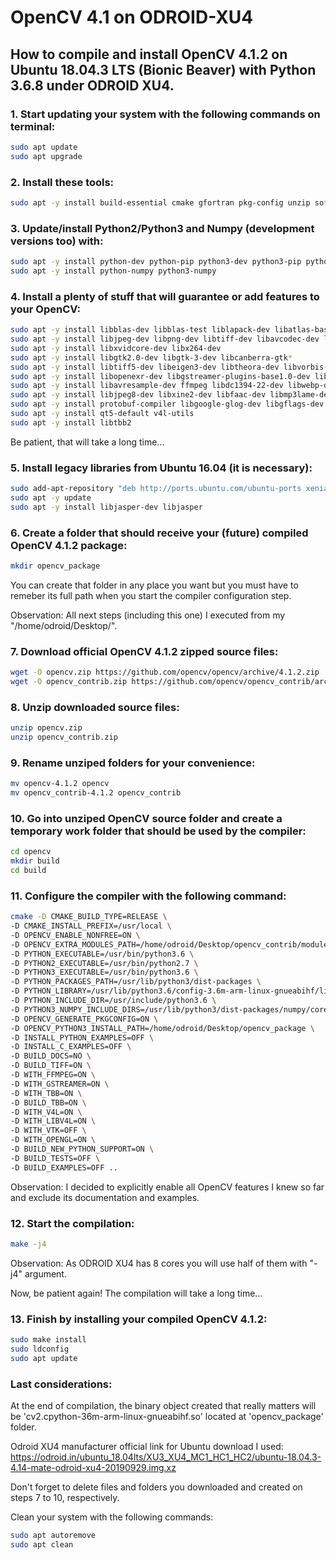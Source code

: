 # OpenCV 4.1 on ODROID-XU4
## How to compile and install OpenCV 4.1.2 on Ubuntu 18.04.3 LTS (Bionic Beaver) with Python 3.6.8 under ODROID XU4.

### 1. Start updating your system with the following commands on terminal:
```bash
sudo apt update
sudo apt upgrade
```
### 2. Install these tools:
```bash
sudo apt -y install build-essential cmake gfortran pkg-config unzip software-properties-common doxygen
```
### 3. Update/install Python2/Python3 and Numpy (development versions too) with:
```bash
sudo apt -y install python-dev python-pip python3-dev python3-pip python3-testresources
sudo apt -y install python-numpy python3-numpy
```
### 4. Install a plenty of stuff that will guarantee or add features to your OpenCV:
```bash
sudo apt -y install libblas-dev libblas-test liblapack-dev libatlas-base-dev libopenblas-base libopenblas-dev
sudo apt -y install libjpeg-dev libpng-dev libtiff-dev libavcodec-dev libavformat-dev libswscale-dev libv4l-dev
sudo apt -y install libxvidcore-dev libx264-dev
sudo apt -y install libgtk2.0-dev libgtk-3-dev libcanberra-gtk*
sudo apt -y install libtiff5-dev libeigen3-dev libtheora-dev libvorbis-dev sphinx-common libtbb-dev yasm libopencore-amrwb-dev
sudo apt -y install libopenexr-dev libgstreamer-plugins-base1.0-dev libgstreamer1.0-dev libavutil-dev libavfilter-dev
sudo apt -y install libavresample-dev ffmpeg libdc1394-22-dev libwebp-dev
sudo apt -y install libjpeg8-dev libxine2-dev libfaac-dev libmp3lame-dev libopencore-amrnb-dev libprotobuf-dev
sudo apt -y install protobuf-compiler libgoogle-glog-dev libgflags-dev libgphoto2-dev libhdf5-dev
sudo apt -y install qt5-default v4l-utils
sudo apt -y install libtbb2
```
Be patient, that will take a long time...
### 5. Install legacy libraries from Ubuntu 16.04 (it is necessary):
```bash
sudo add-apt-repository "deb http://ports.ubuntu.com/ubuntu-ports xenial-security main"
sudo apt -y update
sudo apt -y install libjasper-dev libjasper
```
### 6. Create a folder that should receive your (future) compiled OpenCV 4.1.2 package:
```bash
mkdir opencv_package
```
You can create that folder in any place you want but you must have to remeber its full path when you start the compiler configuration step.

Observation: All next steps (including this one) I executed from my "/home/odroid/Desktop/".
### 7. Download official OpenCV 4.1.2 zipped source files:
```bash
wget -O opencv.zip https://github.com/opencv/opencv/archive/4.1.2.zip
wget -O opencv_contrib.zip https://github.com/opencv/opencv_contrib/archive/4.1.2.zip
```
### 8. Unzip downloaded source files:
```bash
unzip opencv.zip
unzip opencv_contrib.zip
```
### 9. Rename unziped folders for your convenience:
```bash
mv opencv-4.1.2 opencv
mv opencv_contrib-4.1.2 opencv_contrib
```
### 10. Go into unziped OpenCV source folder and create a temporary work folder that should be used by the compiler:
```bash
cd opencv
mkdir build
cd build
```
### 11. Configure the compiler with the following command:
```bash
cmake -D CMAKE_BUILD_TYPE=RELEASE \
-D CMAKE_INSTALL_PREFIX=/usr/local \
-D OPENCV_ENABLE_NONFREE=ON \
-D OPENCV_EXTRA_MODULES_PATH=/home/odroid/Desktop/opencv_contrib/modules \
-D PYTHON_EXECUTABLE=/usr/bin/python3.6 \
-D PYTHON2_EXECUTABLE=/usr/bin/python2.7 \
-D PYTHON3_EXECUTABLE=/usr/bin/python3.6 \
-D PYTHON_PACKAGES_PATH=/usr/lib/python3/dist-packages \
-D PYTHON_LIBRARY=/usr/lib/python3.6/config-3.6m-arm-linux-gnueabihf/libpython3.6m.so \
-D PYTHON_INCLUDE_DIR=/usr/include/python3.6 \
-D PYTHON3_NUMPY_INCLUDE_DIRS=/usr/lib/python3/dist-packages/numpy/core/include \
-D OPENCV_GENERATE_PKGCONFIG=ON \
-D OPENCV_PYTHON3_INSTALL_PATH=/home/odroid/Desktop/opencv_package \
-D INSTALL_PYTHON_EXAMPLES=OFF \
-D INSTALL_C_EXAMPLES=OFF \
-D BUILD_DOCS=NO \
-D BUILD_TIFF=ON \
-D WITH_FFMPEG=ON \
-D WITH_GSTREAMER=ON \
-D WITH_TBB=ON \
-D BUILD_TBB=ON \
-D WITH_V4L=ON \
-D WITH_LIBV4L=ON \
-D WITH_VTK=OFF \
-D WITH_OPENGL=ON \
-D BUILD_NEW_PYTHON_SUPPORT=ON \
-D BUILD_TESTS=OFF \
-D BUILD_EXAMPLES=OFF ..
```
Observation: I decided to explicitly enable all OpenCV features I knew so far and exclude its documentation and examples.
### 12. Start the compilation:
```bash
make -j4
```
Observation: As ODROID XU4 has 8 cores you will use half of them with "-j4" argument.

Now, be patient again! The compilation will take a long time...
### 13. Finish by installing your compiled OpenCV 4.1.2:
```bash
sudo make install
sudo ldconfig
sudo apt update
```
### Last considerations:
At the end of compilation, the binary object created that really matters will be 'cv2.cpython-36m-arm-linux-gnueabihf.so' located at 'opencv_package' folder.

Odroid XU4 manufacturer official link for Ubuntu download I used:
https://odroid.in/ubuntu_18.04lts/XU3_XU4_MC1_HC1_HC2/ubuntu-18.04.3-4.14-mate-odroid-xu4-20190929.img.xz

Don't forget to delete files and folders you downloaded and created on steps 7 to 10, respectively.

Clean your system with the following commands:
```bash
sudo apt autoremove
sudo apt clean
```
